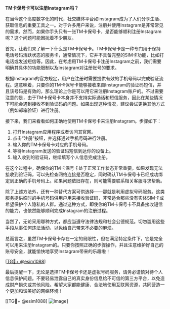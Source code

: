 **TM卡保号卡可以注册Instagram吗？**

在当今这个高度数字化的时代，社交媒体平台如Instagram成为了人们分享生活、获取信息的重要工具之一。对于许多用户来说，注册并使用Instagram是非常常见的需求。然而，如果你手头只有一张TM卡保号卡，是否能够顺利注册Instagram呢？这个问题可能困扰着不少朋友。

首先，让我们来了解一下什么是TM卡保号卡。TM卡保号卡是一种专门用于保持电话号码活跃状态的服务卡，通常情况下，它并不具备完整的SIM卡功能，比如打电话或发送短信等。因此，在考虑用TM卡保号卡注册Instagram之前，我们需要明确其具体的功能限制以及Instagram对注册账号的要求。

根据Instagram的官方规定，用户在注册时需要提供有效的手机号码以完成验证流程。这意味着，只要你的TM卡保号卡能够接收来自Instagram的验证码短信，并且该号码是有效的，那么理论上你是可以用它来注册Instagram账户的。不过需要注意的是，由于TM卡保号卡本身并不支持实际通话和短信服务，因此在某些情况下可能会遇到接收不到验证码的问题。如果出现这种情况，建议尝试更换其他方式（例如邮箱验证）进行注册。

接下来，我们来看看如何正确地使用TM卡保号卡来注册Instagram。步骤如下：

1. 打开Instagram应用程序或者访问其官网。
2. 点击“注册”按钮，并选择通过手机号码进行注册。
3. 输入你的TM卡保号卡对应的手机号码。
4. 等待Instagram发送的验证码短信到达你的设备上。
5. 输入收到的验证码，继续填写个人信息完成注册。

在这个过程中，确保你的TM卡保号卡处于正常工作状态非常重要。如果发现无法接收到验证码，可以先检查网络连接是否稳定，同时确认TM卡保号卡已经成功绑定到正确的手机号码上。如果问题依旧存在，则可能需要联系相关客服寻求帮助。

除了上述方法外，还有一种替代方案可供选择——那就是利用虚拟号码服务。这类服务提供临时的手机号码供用户用来接收验证码，非常适合那些没有实体SIM卡或希望保护个人隐私的人群。通过这种方式，即使你的TM卡保号卡不具备接收短信的能力，也依然能够顺利完成Instagram的注册过程。

当然了，无论采用哪种方式，都应当遵守法律法规和社会公德规范。切勿滥用这些手段从事任何违法活动，以免给自己带来不必要的麻烦。

总而言之，虽然TM卡保号卡存在一定的局限性，但在满足特定条件下，它是完全可以用来注册Instagram的。只要你按照正确的步骤操作，并且注意维护好自己的账号安全，就能愉快地享受Instagram带来的乐趣啦！

[[TG💪+ @esim1088](https://t.me/s/esim1088)]

最后提醒一下，无论是选择TM卡保号卡还是虚拟号码服务，请务必谨慎对待个人信息保护问题。不要轻易泄露自己的真实身份信息给不可信的第三方平台，以免造成财产损失或其他风险。希望大家都能健康、合法地使用互联网资源，共同营造一个更加和谐美好的网络环境！

[[TG💪+ @esim1088] ![Image](https://i.postimg.cc/4NQfJmqS/Snipaste-2025-05-13-00-14-12.png)]